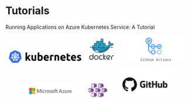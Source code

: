 # Tutorials
Running Applications on Azure Kubernetes Service: A Tutorial

<p align="center">
  <img src="figures/kubernetes-logo.png" width="200" />
  <img src="figures/docker-logo.jpg" width="100" /> 
  <img src="figures/github_actions-logo.png" width="180" />
</p>

<p align="center">
  <img src="figures/azure-logo.png" width="150" />
  <img src="figures/aks-logo.jpg" width="100" />
  <img src="figures/github-logo.jpg" width="150" />
</p>
